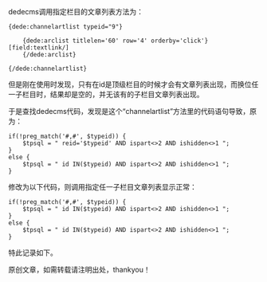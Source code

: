 
dedecms调用指定栏目的文章列表方法为：


```text
{dede:channelartlist typeid="9"}

    {dede:arclist titlelen='60' row='4' orderby='click'}
[field:textlink/]
    {/dede:arclist}

{/dede:channelartlist}
```


但是刚在使用时发现，只有在id是顶级栏目的时候才会有文章列表出现，而换位任一子栏目时，结果却是空的，并无该有的子栏目文章列表出现。


于是查找dedecms代码，发现是这个“channelartlist”方法里的代码语句导致，原为：


```text
if(!preg_match('#,#', $typeid)) {
    $tpsql = " reid='$typeid' AND ispart<>2 AND ishidden<>1 ";
}
else {
    $tpsql = " id IN($typeid) AND ispart<>2 AND ishidden<>1 ";
}
```


修改为以下代码，则调用指定任一子栏目文章列表显示正常：


```text
if(!preg_match('#,#', $typeid)) {
    $tpsql = " id IN($typeid) AND ispart<>2 AND ishidden<>1 ";
}
else {
    $tpsql = " id IN($typeid) AND ispart<>2 AND ishidden<>1 ";
}
```


特此记录如下。


原创文章，如需转载请注明出处，thankyou！

